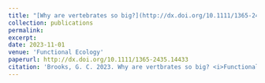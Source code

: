 ```yaml
---
title: "[Why are vertebrates so big?](http://dx.doi.org/10.1111/1365-2435.14433)"
collection: publications
permalink: 
excerpt:
date: 2023-11-01
venue: 'Functional Ecology'
paperurl: http://dx.doi.org/10.1111/1365-2435.14433
citation: 'Brooks, G. C. 2023. Why are vertbrates so big? <i>Functional Ecology</i> 37:2764-2766.'
---
```

